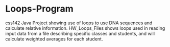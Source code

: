 # Loops-Program
css142 Java Project showing use of loops to use DNA sequences and calculate relative information. HW_Loops_Files shows loops used in reading input data from a file describing specific classes and students, and will calculate weighted averages for each student.
